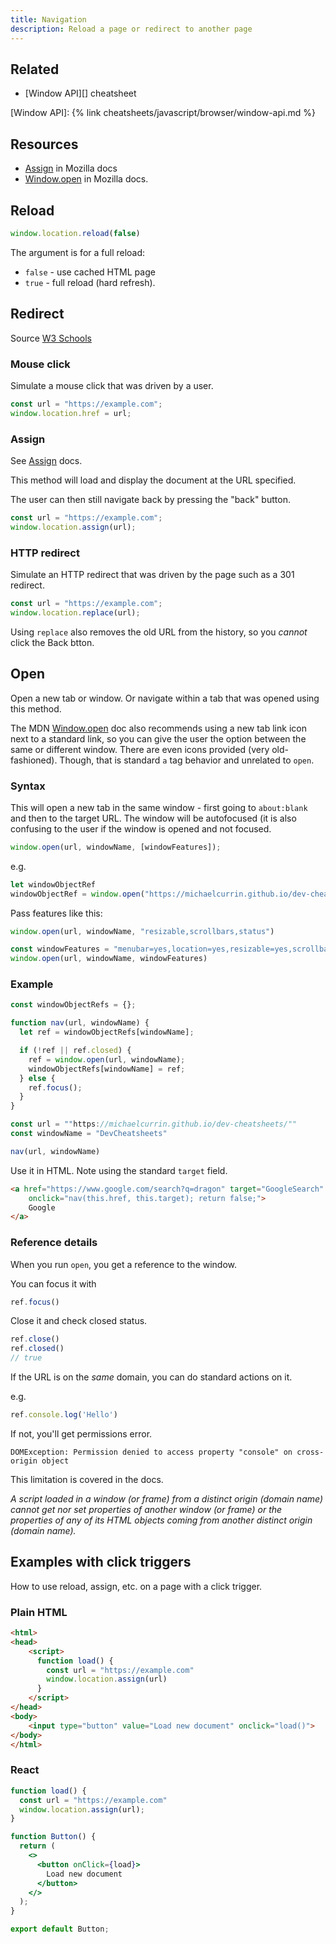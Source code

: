 ```yaml
---
title: Navigation 
description: Reload a page or redirect to another page
---
```


## Related

- [Window API][] cheatsheet

[Window API]: {% link cheatsheets/javascript/browser/window-api.md %}


## Resources

- [Assign][] in Mozilla docs
- [Window.open][] in Mozilla docs.

[Assign]: https://developer.mozilla.org/en-US/docs/Web/API/Location/assign
[Window.open]: https://developer.mozilla.org/en-US/docs/Web/API/Window/open


## Reload

```javascript 
window.location.reload(false)
```

The argument is for a full reload:

- `false` - use cached HTML page 
- `true` -  full reload (hard refresh).


## Redirect 

Source [W3 Schools](https://www.w3schools.com/howto/howto_js_redirect_webpage.asp)

### Mouse click

Simulate a mouse click that was driven by a user.

```javascript 
const url = "https://example.com";
window.location.href = url;
```

### Assign

See [Assign][] docs.

This method will load and display the document at the URL specified. 

The user can then still navigate back by pressing the "back" button. 

```javascript
const url = "https://example.com";
window.location.assign(url);
```

### HTTP redirect 

Simulate an HTTP redirect that was driven by the page such as a 301 redirect.

```javascript 
const url = "https://example.com";
window.location.replace(url);
```

Using `replace` also removes the old URL from the history, so you _cannot_ click the Back btton.


## Open

Open a new tab or window. Or navigate within a tab that was opened using this method.

The MDN [Window.open][] doc also recommends using a new tab link icon next to a standard link, so you can give the user the option between the same or different window. There are even icons provided (very old-fashioned). Though, that is standard `a` tag behavior and unrelated to `open`.

### Syntax

This will open a new tab in the same window - first going to `about:blank` and then to the target URL. The window will be autofocused (it is also confusing to the user if the window is opened and not focused.

```javascript
window.open(url, windowName, [windowFeatures]);
```

e.g.

```javascript
let windowObjectRef
windowObjectRef = window.open("https://michaelcurrin.github.io/dev-cheatsheets/", "myWindow");
```

Pass features like this:

```javascript
window.open(url, windowName, "resizable,scrollbars,status")

const windowFeatures = "menubar=yes,location=yes,resizable=yes,scrollbars=yes,status=yes"
window.open(url, windowName, windowFeatures)
```

### Example

```javascript
const windowObjectRefs = {};

function nav(url, windowName) {
  let ref = windowObjectRefs[windowName];

  if (!ref || ref.closed) {
    ref = window.open(url, windowName);
    windowObjectRefs[windowName] = ref;
  } else {
    ref.focus();
  }
}

const url = ""https://michaelcurrin.github.io/dev-cheatsheets/""
const windowName = "DevCheatsheets"

nav(url, windowName)
```

Use it in HTML. Note using the standard `target` field.

```html
<a href="https://www.google.com/search?q=dragon" target="GoogleSearch"
    onclick="nav(this.href, this.target); return false;">
    Google
</a>
```

### Reference details

When you run `open`, you get a reference to the window.

You can focus it with

```javascript
ref.focus()
```

Close it and check closed status.

```javascript
ref.close()
ref.closed()
// true
```

If the URL is on the _same_ domain, you can do standard actions on it.

e.g.

```javascript
ref.console.log('Hello')
```

If not, you'll get permissions error.

```
DOMException: Permission denied to access property "console" on cross-origin object
```

This limitation is covered in the docs.

_A script loaded in a window (or frame) from a distinct origin (domain name) cannot get nor set properties of another window (or frame) or the properties of any of its HTML objects coming from another distinct origin (domain name)._


## Examples with click triggers

How to use reload, assign, etc. on a page with a click trigger.

### Plain HTML

```html
<html>
<head>
    <script>
      function load() {
        const url = "https://example.com"
        window.location.assign(url)
      }
    </script>
</head>
<body>
    <input type="button" value="Load new document" onclick="load()">
</body>
</html> 
```

### React

```jsx
function load() {
  const url = "https://example.com"
  window.location.assign(url);
}

function Button() { 
  return (
    <>
      <button onClick={load}>
        Load new document
      </button>
    </>
  );
}

export default Button;
```
